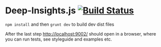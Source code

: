 Deep-Insights.js [![Build Status](http://travis-ci.org/CartoDB/deep-insights.js.png?branch=master)](http://travis-ci.org/CartoDB/deep-insights.js)
====================

`npm install` and then `grunt dev` to build dev dist files

After the last step [http://localhost:9002/](http://localhost:9002/) should open in a browser, where you can run tests, see styleguide and examples etc.
